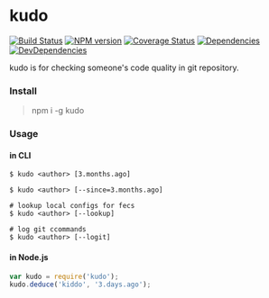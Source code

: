 kudo
========

[![Build Status](https://img.shields.io/travis/ecomfe/kudo.svg?style=flat)](http://travis-ci.org/ecomfe/kudo)
[![NPM version](https://img.shields.io/npm/v/kudo.svg?style=flat)](https://www.npmjs.com/package/kudo)
[![Coverage Status](https://img.shields.io/coveralls/ecomfe/kudo.svg?style=flat)](https://coveralls.io/r/ecomfe/kudo)
[![Dependencies](https://img.shields.io/david/ecomfe/kudo.svg?style=flat)](https://david-dm.org/ecomfe/kudo)
[![DevDependencies](https://img.shields.io/david/dev/ecomfe/kudo.svg?style=flat)](https://david-dm.org/ecomfe/kudo)


kudo is for checking someone's code quality in git repository.

### Install

> npm i -g kudo

### Usage

#### in CLI

```shell
$ kudo <author> [3.months.ago]

$ kudo <author> [--since=3.months.ago]

# lookup local configs for fecs
$ kudo <author> [--lookup]

# log git ccommands
$ kudo <author> [--logit]
```

#### in Node.js

```javascript
var kudo = require('kudo');
kudo.deduce('kiddo', '3.days.ago');
```
